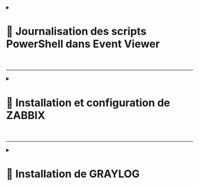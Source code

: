 
<details>
<summary><h1>🎯 Journalisation des scripts PowerShell dans Event Viewer<h1></summary>

## ▶️ 1) Création du journal d'évènements sur la machine locale  

**Lorsque l'on va dans "Event viewer" ou `eventvwr` dans PowerShell, nous accédons aux journaux par défaut.**  

![Capture d'écran 2025-01-08 164224](https://github.com/user-attachments/assets/8c7f8dff-fe88-4631-88fc-28fdfe5c8592)  

**Création d'un Journal d'évènements et ajout des sources, qui seront les scripts qui vont générer des logs**  

![Capture d'écran 2025-01-08 181013](https://github.com/user-attachments/assets/155c2d9c-5638-4779-98ab-886273150476)  

**Après exécution de la commande nous voyons que le journal a été créé. Il est pour le moment vierge.**  

![Capture d'écran 2025-01-08 164430](https://github.com/user-attachments/assets/28b1bf64-e297-433a-8235-58fe4c32bbf4)  

![Capture d'écran 2025-01-08 164658](https://github.com/user-attachments/assets/699f1cf5-b4db-460a-a2bc-474cacdab74a)  

**Si on veut supprimer le journal d'évènements, voici la commande.**  
![Capture d'écran 2025-01-09 090527](https://github.com/user-attachments/assets/5d59607a-046c-4f5a-9b34-79ffcb51d682)  

---
## ▶️ 2) Génération de logs depuis différentes sources.  

**Depuis une source (un script), paramétrage d'un évènement.**  

![Capture d'écran 2025-01-08 171257](https://github.com/user-attachments/assets/ca503be5-6c25-4887-9754-d7d3bfe7919f)  
Il existe 4 valeurs acceptées pour les "-EntryType" : Error, Information, FailureAudit, SuccessAudit, Warning.  

![Capture d'écran 2025-01-08 171341](https://github.com/user-attachments/assets/7510d066-1298-4bc2-b61c-6142c486550c)  

**Il est possible de récupérer un journal d'évènement directement dans la console.**  
![Capture d'écran 2025-01-08 171626](https://github.com/user-attachments/assets/dceac9b5-1a33-4be3-80fe-7b4a0fab74ac)  

---
## ▶️ 3) Exportation des évènements aux formats ``.csv`` et ``.xml``.  
* ### **Format `.csv`**  
![Capture d'écran 2025-01-09 092752](https://github.com/user-attachments/assets/e101d296-0116-46c2-a099-8194e8ede3f6)  
![Capture d'écran 2025-01-09 093141](https://github.com/user-attachments/assets/e9a5c8fa-dab0-479a-ae79-081bcd2c4206)  

* ### **Format `.xml`**  
![Capture d'écran 2025-01-09 092759](https://github.com/user-attachments/assets/fedb5186-9842-42b5-8828-20e6a0dee08f)  
![Capture d'écran 2025-01-09 093243](https://github.com/user-attachments/assets/df3391ed-fd97-498a-b8d0-11abba18a1f7)  

---
</details>

---

<details>
<summary><h1>🎯 Installation et configuration de ZABBIX<h1></summary>

---

## Étape 1 - 🛠️ Installation du serveur Zabbix
**Installation du dépôt de Zabbix dans le système :**

 ```
 wget https://repo.zabbix.com/zabbix/7.2/release/debian/pool/main/z/zabbix-release/zabbix-release_latest_7.2+debian12_all.deb
 dpkg -i zabbix-release_latest_7.2+debian12_all.deb
 ```
   
Mise à jour de la liste des paquets et upgrade éventuel :
 ```
apt update && apt upgrade -y
 ```
Installation de Zabbix server, du frontend, et de l'agent :
 ```
apt install zabbix-server-mysql zabbix-frontend-php zabbix-nginx-conf zabbix-sql-scripts zabbix-agent
 ```
---

## Étape 2 - 🔧 Configuration de Zabbix
Installation du SGBD :
 ```
apt install mariadb-server
 ```
Vérification du SGBD :
 ```
systemctl status mysql
 ```
Création et configuration de la base de données :<br>

Connecte-toi à MySQL en tant que root :
 ```
mysql -uroot -p
 ```
Entre le mot de passe quand il est demandé.<br>

Crée la base de données et l'utilisateur avec les privilèges nécessaires :
sql
 ```
mysql> create database zabbix character set utf8mb4 collate utf8mb4_bin;
mysql> create user zabbix@localhost identified by 'password';
mysql> grant all privileges on zabbix.* to zabbix@localhost;
mysql> set global log_bin_trust_function_creators = 1;
mysql> quit;
 ```
Importation du schéma et des données :
 ```
zcat /usr/share/zabbix/sql-scripts/mysql/server.sql.gz | mysql --default-character-set=utf8mb4 -uzabbix -p zabbix
 ```
Désactivation de la possibilité de modifier la configuration de la BD par des acteurs malveillants :<br>
Reconnecte-toi à MySQL :
 ```
mysql -uroot -p
Entre le mot de passe quand il est demandé.
mysql> set global log_bin_trust_function_creators = 0;
mysql> quit;
 ```
Édition du fichier de configuration de la BD du serveur Zabbix :<br>

Modifie le fichier ``/etc/zabbix/zabbix_server.conf`` pour y ajouter :
```
DBPassword=password
```
Configuration de PHP pour accéder au frontend :<br>

Modifie le fichier ``/etc/zabbix/nginx.conf`` pour ajouter :
```
listen 8080;
server_name <ici tu rentreras l'adresse IPv4 de ta machine>;
```
Démarrage du serveur et des processus de l'agent :
```
systemctl restart zabbix-server zabbix-agent nginx php8.2-fpm
```
Activation du démarrage automatique des services :
```
systemctl enable zabbix-server zabbix-agent nginx php8.2-fpm
```
---

## Étape 3 - 📑 Configuration de ZABBIX via l'interface web

Connexion à ZABBIX depuis un site web via son nom de DNS ``(zabbix.billu.com:8080)``:

![CONNEXION ZABBIX](https://github.com/user-attachments/assets/50a47582-2e63-4373-9cf8-9d267077f40b)<br>

Création de groupes d'hôtes (suivre les étapes) :

![CONFIG ZABBIX 1](https://github.com/user-attachments/assets/43a3bbed-6544-43c7-a4bf-613a887c9142)<br>

![CONFIG ZABBIX 2](https://github.com/user-attachments/assets/9f07bddc-7ae0-4917-84da-08a8ca323188)<br>

Ajout des hôtes (suivre les étapes) :

![CONFIG ZABBIX 3](https://github.com/user-attachments/assets/882914fe-62d1-4ea6-a74f-ca69d0745d74)<br>

![CONFIG ZABBIX 4](https://github.com/user-attachments/assets/32c5bbbb-31f6-4d6c-8c82-74638e8b9ed1)<br>

![CONFIG ZABBIX 5](https://github.com/user-attachments/assets/537679a7-14c3-44a6-84fd-6d6c70b3035f)<br>


Activer les rapports des problèmes :

![CONFIG ZABBIX 6](https://github.com/user-attachments/assets/22fd961a-3ed9-4e43-bb3b-9b3d1d3fb597)<br>


Créer et configurer le "media type" (suivre les étapes) :

![CONFIG ZABBIX 7](https://github.com/user-attachments/assets/cb514acb-37dd-48a2-b611-6f9aa18ad5c6)<br>

![CONFIG ZABBIX 8](https://github.com/user-attachments/assets/868c4636-4dca-45d5-9651-6326d8b34676)<br>

![CONFIG ZABBIX 9](https://github.com/user-attachments/assets/5bdbbdb4-60b4-4de0-898a-c5aa4ded604a)<br>


Ajouter au compte admin (billu) le media créer juste avant pour les rapports de problèmes (suivre les étapes) :

![CONFIG ZABBIX 10](https://github.com/user-attachments/assets/9164f71a-cf73-4022-a210-e2ea3da8a948)<br>

![CONFIG ZABBIX 11](https://github.com/user-attachments/assets/dc963dd5-86ff-43cf-b951-5dcefe845fcf)<br>


Création de notification pour rapport d'alerte sur l'utilisation de la mémoire de la machine cliente (suivre les étapes) :

![CONFIG ZABBIX 12](https://github.com/user-attachments/assets/89ffb3b4-c7c3-4cea-827b-4bbe79d98e9b)<br>

![CONFIG ZABBIX 13](https://github.com/user-attachments/assets/f8cbb2ca-888a-4266-add5-02de58c0b72e)<br>

![CONFIG ZABBIX 14](https://github.com/user-attachments/assets/0cbeaacf-2d91-4290-98b7-4b71c00d9812)<br>

![CONFIG ZABBIX 15](https://github.com/user-attachments/assets/6331d076-90fa-4639-a401-db198014247c)<br>

![CONFIG ZABBIX 16](https://github.com/user-attachments/assets/f04ad2b9-db80-40b9-9aab-cb35d1511beb)<br>

![CONFIG ZABBIX 17](https://github.com/user-attachments/assets/1d66bc69-5263-4488-b0e3-8a5cda3fb9ee)<br>

![CONFIG ZABBIX 18](https://github.com/user-attachments/assets/8ea2d24e-bc68-477c-b22c-261469206d04)<br>



</details>

---

<details>
<summary><h1>🎯 Installation de GRAYLOG<h1></summary>

# 🛠️ I. Installation pas à pas de Graylog

## 🚀 Préparation initiale
Mettez à jour le cache des paquets et installez les outils nécessaires :

```
sudo apt-get update
sudo apt-get install curl lsb-release ca-certificates gnupg2 pwgen
```

🍃 A. Installation de MongoDB
Ajout de la clé GPG pour MongoDB :

```
curl -fsSL https://www.mongodb.org/static/pgp/server-8.0.asc | sudo gpg -o /usr/share/keyrings/mongodb-server-8.0.gpg --dearmor
```

Ajout du dépôt MongoDB 6 :

```
echo "deb [signed-by=/usr/share/keyrings/mongodb-server-8.0.gpg] http://repo.mongodb.org/apt/debian bullseye/mongodb-org/8.0 main" | sudo tee /etc/apt/sources.list.d/mongodb-org-8.0.list
```

Mise à jour et installation de MongoDB :

```
sudo apt-get update
sudo apt-get install -y mongodb-org
```

⚠️ Si l’installation échoue pour cause de dépendance manquante (libssl1.1), téléchargez et installez ce paquet manuellement :

```
wget http://archive.ubuntu.com/ubuntu/pool/main/o/openssl/libssl1.1_1.1.1f-1ubuntu2.23_amd64.deb
sudo dpkg -i libssl1.1_1.1.1f-1ubuntu2.23_amd64.deb
```

Relancez l'installation et configurez MongoDB :

```
sudo apt-get install -y mongodb-org
sudo systemctl daemon-reload
sudo systemctl enable mongod.service
sudo systemctl restart mongod.service
sudo systemctl --type=service --state=active | grep mongod
```

🔍 B. Installation d'OpenSearch
Ajout de la clé et du dépôt OpenSearch :

```
curl -o- https://artifacts.opensearch.org/publickeys/opensearch.pgp | sudo gpg --dearmor --batch --yes -o /usr/share/keyrings/opensearch-keyring
echo "deb [signed-by=/usr/share/keyrings/opensearch-keyring] https://artifacts.opensearch.org/releases/bundle/opensearch/2.x/apt stable main" | sudo tee /etc/apt/sources.list.d/opensearch-2.x.list
```

Mise à jour et installation avec mot de passe admin :

```
sudo apt-get update
sudo env OPENSEARCH_INITIAL_ADMIN_PASSWORD=IT-Connect2024! apt-get install opensearch
```

Configuration de base dans opensearch.yml :

```
cluster.name: graylog
node.name: ${HOSTNAME}
path.data: /var/lib/opensearch
path.logs: /var/log/opensearch
discovery.type: single-node
network.host: 127.0.0.1
action.auto_create_index: false
plugins.security.disabled: true
```

Configuration de Java et des paramètres système :

```
sudo nano /etc/opensearch/jvm.options
```

Changez ``-Xms1g`` et ``-Xmx1g`` par :

```
-Xms4g
-Xmx4g
```

```
sudo sysctl -w vm.max_map_count=262144
sudo systemctl daemon-reload
sudo systemctl enable opensearch
sudo systemctl restart opensearch
```

🌟 C. Installation de Graylog
Téléchargement et installation de Graylog :

```
wget https://packages.graylog2.org/repo/packages/graylog-6.1-repository_latest.deb
sudo dpkg -i graylog-6.1-repository_latest.deb
sudo apt-get update
sudo apt-get install graylog-server
```

Configuration initiale :

Générez une clé pour password_secret :

```
pwgen -N 1 -s 96
```

Définissez le mot de passe admin (hashé) :

```
echo -n "PuitsDeLogs@" | shasum -a 256
```

Modifiez le fichier ``/etc/graylog/server/server.conf`` :

```
password_secret=<votre_clé_générée>
root_password_sha2=<votre_hash>
http_bind_address=0.0.0.0:9000
elasticsearch_hosts=http://127.0.0.1:9200
```

Lancez Graylog :


```
sudo systemctl enable --now graylog-server
```

Connexion :

Accédez à Graylog via le navigateur à l'adresse : ``http://<IP_du_serveur_ou_nom_DNS>:9000.``<br>
Identifiant : ``Admin (dans notre cas Billu)``<br> 
Mot de passe : ``configuré dans server.conf. (dans notre cas mot de passe créer avec le compte Billu sur Graylog)``<br>

🎉 Bienvenue dans Graylog !

![GRAYLOG CONNEXION 1](https://github.com/user-attachments/assets/118bd11f-1416-4820-ac10-c727be528c4f)<br>

![GRAYLOG CONNEXION 2](https://github.com/user-attachments/assets/b5916004-90b1-4d27-ad44-ae73e4d90622)



</details>

